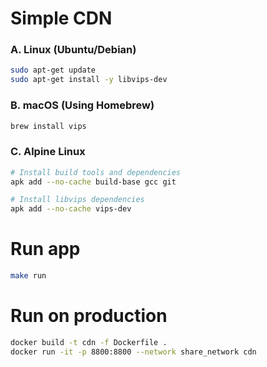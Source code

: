 # Simple CDN

### A. Linux (Ubuntu/Debian)

```bash
sudo apt-get update
sudo apt-get install -y libvips-dev
```

### B. macOS (Using Homebrew)

```bash
brew install vips
```

### C. Alpine Linux

```bash
# Install build tools and dependencies
apk add --no-cache build-base gcc git

# Install libvips dependencies
apk add --no-cache vips-dev
```
# Run app
```bash
make run
```
# Run on production
```bash
docker build -t cdn -f Dockerfile .
docker run -it -p 8800:8800 --network share_network cdn
```

